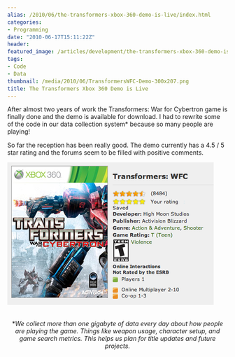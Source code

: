 ```yaml
---
alias: /2010/06/the-transformers-xbox-360-demo-is-live/index.html
categories:
- Programming
date: "2010-06-17T15:11:22Z"
header:
featured_image: /articles/development/the-transformers-xbox-360-demo-is-live/teaser.png
tags:
- Code
- Data
thumbnail: /media/2010/06/TransformersWFC-Demo-300x207.png
title: The Transformers Xbox 360 Demo is Live
---
```

After almost two years of work the Transformers: War for Cybertron game is finally done and the demo is available for download.  I had to rewrite some of the code in our data collection system* because so many people are playing!

So far the reception has been really good.  The demo currently has a 4.5 / 5 star rating and the forums seem to be filled with positive comments.

[![](TransformersWFC-Demo.png)](http://marketplace.xbox.com/en-US/games/offers/0ddf0001-0000-4000-8000-000041568885?cid=SLink)


<p style="text-align: center;">
<br />
*<em>We collect more than one gigabyte of data every day about how people are playing the game.  Things like weapon usage, character setup, and game search metrics.  This helps us plan for title updates and future projects.<br />
</em>

